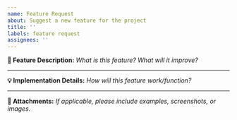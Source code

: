 ```yaml
---
name: Feature Request
about: Suggest a new feature for the project
title: ''
labels: feature request
assignees: ''
---
```


**📝 Feature Description:** *What is this feature? What will it improve?*
 <!-- Enter your feature description here -->
--- 
 **💡 Implementation Details:** *How will this feature work/function?*
  <!-- Enter the implementation details here --> 
 --- 
 **📎 Attachments:** *If applicable, please include examples, screenshots, or images.* 
  <!-- Attach your files or enter your notes here -->
